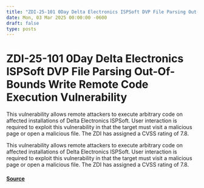 ```yaml
---
title: "ZDI-25-101 0Day Delta Electronics ISPSoft DVP File Parsing Out-Of-Bounds Write Remote Code Execution Vulnerability"
date: Mon, 03 Mar 2025 00:00:00 -0600
draft: false
type: posts
---
```

# ZDI-25-101 0Day Delta Electronics ISPSoft DVP File Parsing Out-Of-Bounds Write Remote Code Execution Vulnerability





This vulnerability allows remote attackers to execute arbitrary code on affected installations of Delta Electronics ISPSoft. User interaction is required to exploit this vulnerability in that the target must visit a malicious page or open a malicious file. The ZDI has assigned a CVSS rating of 7.8.

This vulnerability allows remote attackers to execute arbitrary code on affected installations of Delta Electronics ISPSoft. User interaction is required to exploit this vulnerability in that the target must visit a malicious page or open a malicious file. The ZDI has assigned a CVSS rating of 7.8.

#### [Source](http://www.zerodayinitiative.com/advisories/ZDI-25-101/)


